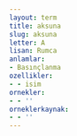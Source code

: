 ```yaml
---
layout: term
title: aksuna
slug: aksuna
letter: A
lisan: Rumca
anlamlar:
- Basınçlanma
ozellikler:
- - isim
ornekler:
- - ''
orneklerkaynak:
- - ''
---
```

